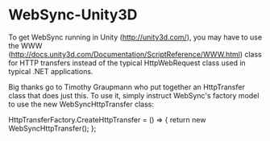 WebSync-Unity3D
===============

To get WebSync running in Unity (http://unity3d.com/), you may have to use the WWW (http://docs.unity3d.com/Documentation/ScriptReference/WWW.html) class for HTTP transfers instead of the typical HttpWebRequest class used in typical .NET applications.

Big thanks go to Timothy Graupmann who put together an HttpTransfer class that does just this. To use it, simply instruct WebSync's factory model to use the new WebSyncHttpTransfer class:

HttpTransferFactory.CreateHttpTransfer = () =>
{
  return new WebSyncHttpTransfer();
};